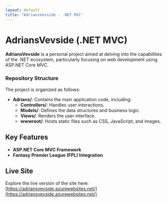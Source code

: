 ```yaml
---
layout: default
title: "AdriansVevside - .NET MVC"
---
```


# AdriansVevside (.NET MVC)

**AdriansVevside** is a personal project aimed at delving into the capabilities of the .NET ecosystem, particularly focusing on web development using ASP.NET Core MVC.

### Repository Structure

The project is organized as follows:

- **Adrians/**: Contains the main application code, including:
  - **Controllers/**: Handles user interactions.
  - **Models/**: Defines the data structures and business logic.
  - **Views/**: Renders the user interface.
  - **wwwroot/**: Hosts static files such as CSS, JavaScript, and images.

## Key Features

- **ASP.NET Core MVC Framework**
- **Fantasy Premier League (FPL) Integration**

## Live Site

Explore the live version of the site here:  
[https://adriansvevside.azurewebsites.net/](https://adriansvevside.azurewebsites.net/)
